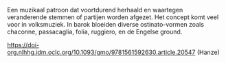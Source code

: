 Een muzikaal patroon dat voortdurend herhaald en waartegen veranderende stemmen of partijen worden afgezet. Het concept komt veel voor in volksmuziek. In barok bloeiden diverse ostinato-vormen zoals chaconne, passacaglia, folia, ruggiero, en de Engelse ground.

https://doi-org.nlhhg.idm.oclc.org/10.1093/gmo/9781561592630.article.20547 (Hanze)
